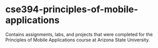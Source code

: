 # cse394-principles-of-mobile-applications

Contains assignments, labs, and projects that were completed for the Principles of Mobile Applications course at Arizona State University.